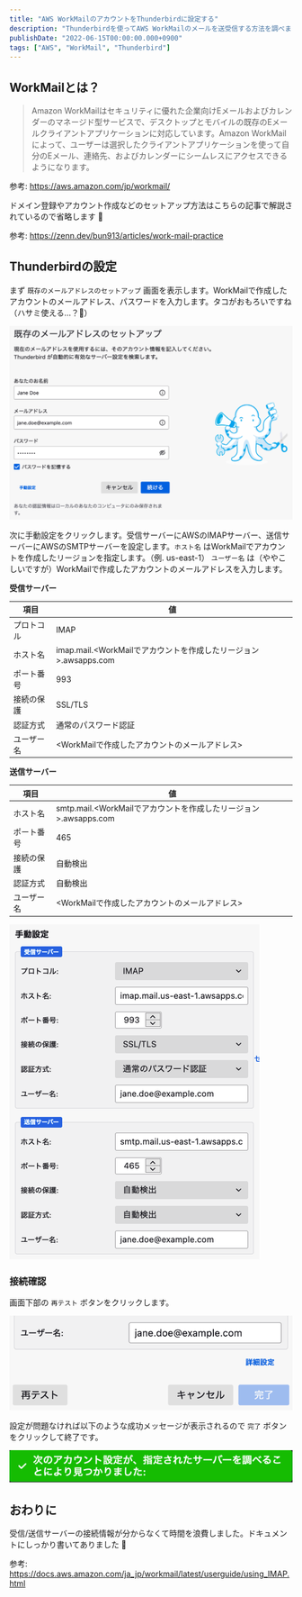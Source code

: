 ```yaml
---
title: "AWS WorkMailのアカウントをThunderbirdに設定する"
description: "Thunderbirdを使ってAWS WorkMailのメールを送受信する方法を調べました。IMAP/SMTPサーバーの設定手順や接続確認方法を解説しました。"
publishDate: "2022-06-15T00:00:00.000+0900"
tags: ["AWS", "WorkMail", "Thunderbird"]
---
```


## WorkMailとは？

> Amazon WorkMailはセキュリティに優れた企業向けEメールおよびカレンダーのマネージド型サービスで、デスクトップとモバイルの既存のEメールクライアントアプリケーションに対応しています。Amazon WorkMailによって、ユーザーは選択したクライアントアプリケーションを使って自分のEメール、連絡先、およびカレンダーにシームレスにアクセスできるようになります。

参考: https://aws.amazon.com/jp/workmail/

ドメイン登録やアカウント作成などのセットアップ方法はこちらの記事で解説されているので省略します 🙏

参考: https://zenn.dev/bun913/articles/work-mail-practice

## Thunderbirdの設定

まず `既存のメールアドレスのセットアップ` 画面を表示します。WorkMailで作成したアカウントのメールアドレス、パスワードを入力します。タコがおもろいですね（ハサミ使える…？🐙）

![](../../assets/images/post/df2cc65a407d-20220615.png)

次に手動設定をクリックします。受信サーバーにAWSのIMAPサーバー、送信サーバーにAWSのSMTPサーバーを設定します。`ホスト名` はWorkMailでアカウントを作成したリージョンを指定します。（例. us-east-1）
`ユーザー名` は（ややこしいですが）WorkMailで作成したアカウントのメールアドレスを入力します。

**受信サーバー**

| 項目       | 値                                                                |
| ---------- | ----------------------------------------------------------------- |
| プロトコル | IMAP                                                              |
| ホスト名   | imap.mail.<WorkMailでアカウントを作成したリージョン>.awsapps.com |
| ポート番号 | 993                                                               |
| 接続の保護 | SSL/TLS                                                           |
| 認証方式   | 通常のパスワード認証                                              |
| ユーザー名 | <WorkMailで作成したアカウントのメールアドレス>                   |

**送信サーバー**

| 項目       | 値                                                                |
| ---------- | ----------------------------------------------------------------- |
| ホスト名   | smtp.mail.<WorkMailでアカウントを作成したリージョン>.awsapps.com |
| ポート番号 | 465                                                               |
| 接続の保護 | 自動検出                                                          |
| 認証方式   | 自動検出                                                          |
| ユーザー名 | <WorkMailで作成したアカウントのメールアドレス>                   |

![](../../assets/images/post/7fe6a5b65ed7-20220615.png)

### 接続確認

画面下部の `再テスト` ボタンをクリックします。

![](../../assets/images/post/5d550b7d6879-20220615.png)

設定が問題なければ以下のような成功メッセージが表示されるので `完了` ボタンをクリックして終了です。

![](../../assets/images/post/260b204a29cf-20220615.png)

## おわりに

受信/送信サーバーの接続情報が分からなくて時間を浪費しました。ドキュメントにしっかり書いてありました 🤷

参考: https://docs.aws.amazon.com/ja_jp/workmail/latest/userguide/using_IMAP.html
